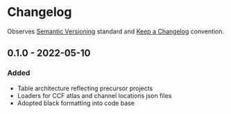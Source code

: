# Changelog

Observes [Semantic Versioning](https://semver.org/spec/v2.0.0.html) standard and [Keep a Changelog](https://keepachangelog.com/en/1.0.0/) convention.

## 0.1.0 - 2022-05-10
### Added
+ Table architecture reflecting precursor projects
+ Loaders for CCF atlas and channel locations json files
+ Adopted black formatting into code base
